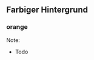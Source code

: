 ## Farbiger Hintergrund
### orange
<!-- .slide: data-background="#f48b41" data-transition="convex" -->

Note:
- Todo
